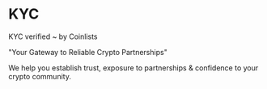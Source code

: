 # KYC
KYC verified ~ by Coinlists


"Your Gateway to Reliable Crypto Partnerships" 

We help you establish trust, exposure to partnerships & confidence to your crypto community.
